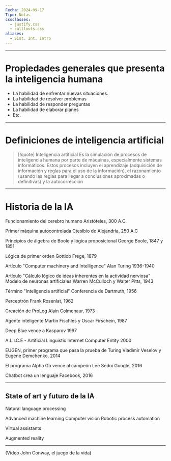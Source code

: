 ```yaml
---
Fecha: 2024-09-17
Tipo: Notas
cssclasses:
  - justify.css
  - calllouts.css
aliases:
  - Sist. Int. Intro
---
```

----
# Propiedades generales que presenta la inteligencia humana

- La habilidad de enfrentar nuevas situaciones.
- La habilidad de resolver problemas
- La habilidad de responder preguntas
- La habilidad de elaborar planes
- Etc.

----
# Definiciones de inteligencia artificial

>[!quote] Inteligencia artificial
>Es la simulación de procesos de inteligencia humana por parte de máquinas, especialmente sistemas informáticos. Estos procesos incluyen el aprendizaje (adquisición de información y reglas para el uso de la información), el razonamiento (usando las reglas para llegar a conclusiones aproximadas o definitivas) y la autocorrección


----
# Historia de la IA

Funcionamiento del cerebro humano
Aristóteles, 300 A.C.

Primer máquina autocontrolada
Ctesibio de Alejandría, 250 A.C

Principios de álgebra de Boole y lógica proposicional
George Boole, 1847 y 1851

Lógica de primer orden
Gottlob Frege, 1879

Artículo "Computer machinery and Intelligence"
Alan Turing 1936-1940

Artículo "Cálculo lógico de ideas inherentes en la actividad nerviosa"
Modelo de neuronas artificiales
Warren McCulloch y Walter Pitts, 1943

Término "Inteligencia artificial"
Conferencia de Dartmuth, 1956

Perceptrón
Frank Rosenlat, 1962

Creación de ProLog
Alain Colmenaur, 1973

Agente inteligente
Martin Fischles y Oscar Firschein, 1987

Deep Blue vence a Kasparov
1997

A.L.I.C.E - Artificial Linguistic Internet Computer Entity
2000

EUGEN, primer programa que pasa la prueba de Turing
Vladimir Veselov y Eugene Demchenko, 2014

El programa Alpha Go vence al campeón Lee Sedoi
Google, 2016

Chatbot crea un lenguaje
Facebook, 2016

----
## State of art y futuro de la IA

Natural language processing

Advanced machine learning
Computer vision
Robotic process automation

Virtual assistants

Augmented reality

----
(Video John Conway, el juego de la vida)